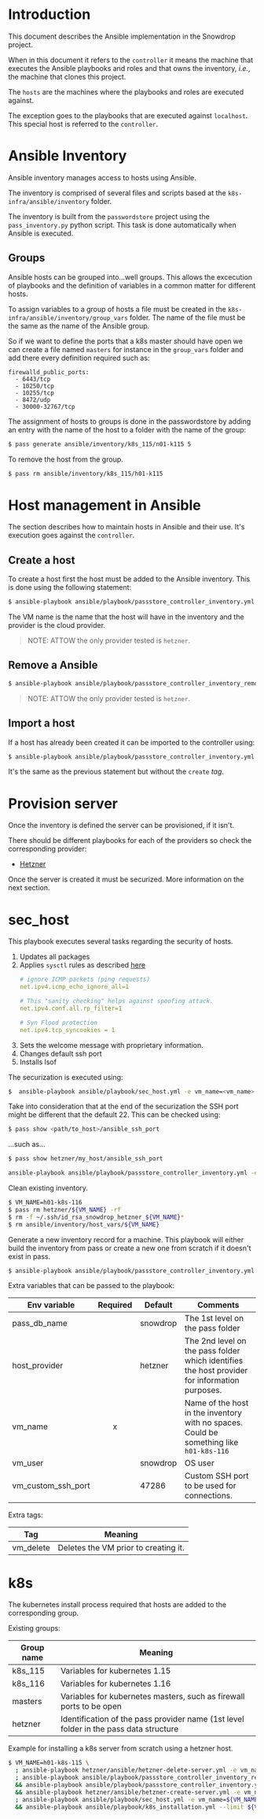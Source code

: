 
# Introduction

This document describes the Ansible implementation in the Snowdrop project.

When in this document it refers to the `controller` it means the machine that executes the Ansible playbooks and roles and that owns the inventory, *i.e.*, the 
machine that clones this project.

The `hosts` are the machines where the playbooks and roles are executed against. 

The exception goes to the playbooks that are executed against `localhost`. This special host is referred to the `controller`. 

# Ansible Inventory

Ansible inventory manages access to hosts using Ansible.

The inventory is comprised of several files and scripts based at the `k8s-infra/ansible/inventory` folder.

The inventory is built from the `passwordstore` project using the `pass_inventory.py` python script. This task is done automatically when Ansible is executed.

## Groups

Ansible hosts can be grouped into...well groups. This allows the excecution of playbooks and the definition of variables in a common matter for different hosts. 

To assign variables to a group of hosts a file must be created in the  `k8s-infra/ansible/inventory/group_vars` folder. The name of the file must be the same
as the name of the Ansible group.

So if we want to define the ports that a k8s master should have open we can create a file named `masters` for instance in the `group_vars` folder and add there
every definition required such as:

```
firewalld_public_ports:
  - 6443/tcp
  - 10250/tcp
  - 10255/tcp
  - 8472/udp
  - 30000-32767/tcp
```


The assignment of hosts to groups is done in the passwordstore by adding an entry with the name of the host to a folder with the name of the group:

```bash
$ pass generate ansible/inventory/k8s_115/n01-k115 5
```

To remove the host from the group.

```bash
$ pass rm ansible/inventory/k8s_115/h01-k115
```

# Host management in Ansible

The section describes how to maintain hosts in Ansible and their use. It's execution goes against the `controller`.

## Create a host

To create a host first the host must be added to the Ansible inventory. This is done using the following statement:

```bash
$ ansible-playbook ansible/playbook/passstore_controller_inventory.yml -e vm_name=<vm_name> -e pass_provider=<provider> --tag "create"
```

The VM name is the name that the host will have in the inventory and the provider is the cloud provider. 

> NOTE: ATTOW the only provider tested is `hetzner`. 

## Remove a Ansible 

```bash
$ ansible-playbook ansible/playbook/passstore_controller_inventory_remove.yml -e vm_name=<vm_name> -e pass_provider=<provider>
```

> NOTE: ATTOW the only provider tested is `hetzner`. 

## Import a host

If a host has already been created it can be imported to the controller using:

```bash
$ ansible-playbook ansible/playbook/passstore_controller_inventory.yml -e vm_name=<vm_name> -e pass_provider=<provider>
```

It's the same as the previous statement but without the `create` *tag*.

# Provision server

Once the inventory is defined the server can be provisioned, if it isn't.

There should be different playbooks for each of the providers so check the corresponding provider:

* [Hetzner](../../hetzner/README-cloud.md)

Once the server is created it must be securized. More information on the next section.

# sec_host

This playbook executes several tasks regarding the security of hosts.

1. Updates all packages
1. Applies `sysctl` rules as described [here](https://linoxide.com/how-tos/linux-sysctl-tuning/)
    ```yaml
    # ignore ICMP packets (ping requests)
    net.ipv4.icmp_echo_ignore_all=1
    
    # This "sanity checking" helps against spoofing attack.
    net.ipv4.conf.all.rp_filter=1
    
    # Syn Flood protection
    net.ipv4.tcp_syncookies = 1
    ```
1. Sets the welcome message with proprietary information.
1. Changes default ssh port 
1. Installs lsof

The securization is executed using:

```bash
$  ansible-playbook ansible/playbook/sec_host.yml -e vm_name=<vm_name> -e provider=<provider>
```

Take into consideration that at the end of the securization the SSH port might be different that the default 22. This can be checked using:

```bash
$ pass show <path/to_host>/ansible_ssh_port
```

...such as...

```bash
$ pass show hetzner/my_host/ansible_ssh_port
```













```bash
ansible-playbook ansible/playbook/passstore_controller_inventory.yml -e vm_name=${VM_NAME} --tag "create"
```

Clean existing inventory.

```bash
$ VM_NAME=h01-k8s-116
$ pass rm hetzner/${VM_NAME} -rf 
$ rm -f ~/.ssh/id_rsa_snowdrop_hetzner_${VM_NAME}* 
$ rm ansible/inventory/host_vars/${VM_NAME}
```

Generate a new inventory record for a machine. This playbook will either build the inventory from pass or create a new one from scratch if it doesn't exist in pass.

```bash
$ ansible-playbook ansible/playbook/passstore_controller_inventory.yml -e vm_name=${VM_NAME}
```

Extra variables that can be passed to the playbook:

| Env variable | Required | Default | Comments |
| --- | :---: | --- | --- |
| pass_db_name | | snowdrop | The 1st level on the pass folder |
| host_provider | | hetzner | The 2nd level on the pass folder which identifies the host provider for information purposes. |
| vm_name | x | | Name of the host in the inventory with no spaces. Could be something like `h01-k8s-116`  |
| vm_user |  | snowdrop | OS user |
| vm_custom_ssh_port | | 47286 | Custom SSH port to be used for connections. |

Extra tags:

| Tag | Meaning |
| --- | --- |
| vm_delete | Deletes the VM prior to creating it. |


# k8s

The kubernetes install process required that hosts are added to the corresponding group.

Existing groups:

| Group name | Meaning |
| --- | --- |
| k8s_115 | Variables for kubernetes 1.15 |
| k8s_116 | Variables for kubernetes 1.16 |
| masters | Variables for kubernetes masters, such as firewall ports to be open |
| hetzner | Identification of the pass provider name (1st level folder in the pass data structure |

Example for installing a k8s server from scratch using a hetzner host.
 
```bash
$ VM_NAME=h01-k8s-115 \
  ; ansible-playbook hetzner/ansible/hetzner-delete-server.yml -e vm_name=${VM_NAME} -e hetzner_context_name=snowdrop  \
  ; ansible-playbook ansible/playbook/passstore_controller_inventory_remove.yml -e vm_name=${VM_NAME} -e pass_provider=hetzner \
  && ansible-playbook ansible/playbook/passstore_controller_inventory.yml -e vm_name=${VM_NAME} -e pass_provider=hetzner --tag "create" \
  && ansible-playbook hetzner/ansible/hetzner-create-server.yml -e vm_name=${VM_NAME} -e salt_text=$( gpg --gen-random --armor 1 20) -e hetzner_context_name=snowdrop \
  ; ansible-playbook ansible/playbook/sec_host.yml -e vm_name=${VM_NAME} -e provider=hetzner \
  && ansible-playbook ansible/playbook/k8s_installation.yml --limit ${VM_NAME}
```
